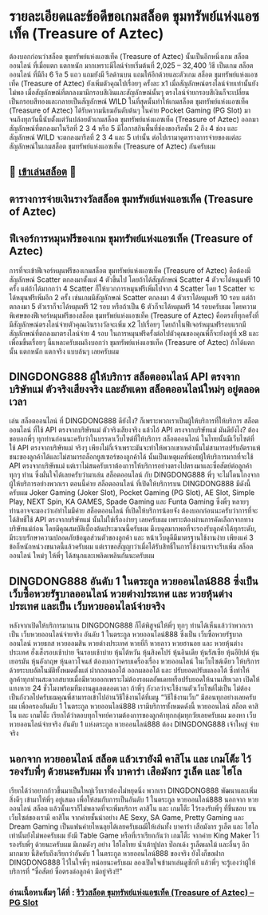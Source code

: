 # รายละเอียดและข้อดีขอเกมสล็อต ขุมทรัพย์แห่งแอซเท็ค (Treasure of Aztec)
ต้องบอกก่อนว่าสล็อต ขุมทรัพย์แห่งแอซเท็ค (Treasure of Aztec) นั้นเป็นอีกหนึ่งเกม สล็อตออนไลน์ ที่เมื่อแตก แตกหนัก มากเพราะมีไลน์จ่ายเริ่มต้นที่ 2,025 – 32,400 วิธี เป็นเกม สล็อตออนไลน์ ที่มีถึง 6 รีล 5 แถว แถมยังมี รีลด้านบน แถมให้อีกด้วยและตัวเกม สล็อต ขุมทรัพย์แห่งแอซเท็ค (Treasure of Aztec) ยังเพิ่มตัวคุณไปเรื่อยๆ ครั้งละ x1 เมื่อสัญลักษณ์ตรงไลน์จ่ายเท่านั้นยังไม่พอ เมื่อสัญลักษณ์ที่ตกลงมามีกรอบสีเงินและสัญลักษณ์นั้นๆ ตรงไลน์จ่ายกรอบสีเงินก็จะเปลี่ยนเป็นกรอบสีทองและกลายเป็นสัญลักษณ์ WILD ในที่สุดนั้นทำให้เกมสล็อต ขุมทรัพย์แห่งแอซเท็ค (Treasure of Aztec) ได้รับความนิยมอันดับต้นๆ ในค่าย Pocket Gaming (PG Slot) มาจนถึงทุกวันนี้นับตั้งแต่วันปล่อยตัวเกมสล็อต ขุมทรัพย์แห่งแอซเท็ค (Treasure of Aztec) ออกมา สัญลักษณ์ที่ตกลงมาในรีลที่ 2 3 4 หรือ 5 มีโอกาสกินพื้นที่ช่องของรีลนั้น 2 ถึง 4 ช่อง และ สัญลักษณ์ WILD จะตกลงมารีลที่ 2 3 4 และ 5 เท่านั้น ต่อไปเรามาดูตารางการจ่ายของแต่ละสัญลักษณ์ในเกมสล็อต ขุมทรัพย์แห่งแอซเท็ค (Treasure of Aztec) กันครับผม

## 🎰 [เข้าเล่นสล็อต](https://bit.ly/3ryTLaH) 🎰

## ตารางการจ่ายเงินรางวัลสล็อต ขุมทรัพย์แห่งแอซเท็ค (Treasure of Aztec)

## ฟีเจอร์การหมุนฟรีของเกม ขุมทรัพย์แห่งแอซเท็ค (Treasure of Aztec)
การที่จะเข้าฟีเจอร์หมุนฟรีของเกมสล็อต ขุมทรัพย์แห่งแอซเท็ค (Treasure of Aztec) คือต้องมีสัญลักษณ์ Scatter ตกลงมาตั้งแต่ 4 ตัวขึ้นไป โดยถ้าได้สัญลักษณ์ Scatter 4 ตัวจะได้หมุนฟรี 10 ครั้ง แต่ถ้าได้มากกว่า 4 Scatter ก็ให้บวกการหมุนฟรีเพิ่มไปจาก 4 Scatter โดย 1 Scatter จะได้หมุนฟรีเพิ่มอีก 2 ครั้ง เช่นเกมมีสัญลักษณ์ Scatter ตกลงมา 4 ตัวเราได้หมุนฟรี 10 รอบ แต่ถ้าตกลงมา 5 ตัวเราก็จะได้หมุนฟรี 12 รอบ หรือถ้าเป็น 6 ตัวก็จะได้หมุนฟรี 14 รอบครับผม โดยความพิเศษของฟีเจอร์หมุนฟรีของสล็อต ขุมทรัพย์แห่งแอซเท็ค (Treasure of Aztec) คือตรงที่ทุกครั้งที่มีสัญลักษณ์ตรงไลน์จ่ายตัวคุณเงินรางวัลจะเพิ่ม x2 ไปเรื่อยๆ โดยถ้าในฟีเจอร์หมุนฟรีรอบแรกมีสัญลักษณ์ที่ตกลงมาตรงไลน์จ่าย 4 รอบ ในการหมุนฟรีครั้งต่อไปตัวคุณของคุณพี่ก็จะยังอยู่ที่ x8 และเพื่อมขึ้นเรื่อยๆ นี้แหละครับผมถึงบอกว่า ขุมทรัพย์แห่งแอซเท็ค (Treasure of Aztec) ถ้าได้แตกนั้น แตกหนัก แตกจริง แบบล้นๆ เลยครับผม

## DINGDONG888 ผู้ให้บริการ สล็อตออนไลน์ API ตรงจากบริษัทแม่ ตัวจริงเสียงจริง และอัพเดท สล็อตออนไลน์ใหม่ๆ อยู่ตลอดเวลา
เล่น สล็อตออนไลน์ ที่ DINGDONG888 ดียังไง? ก็เพราะพวกเราเป็นผู้ให้บริการที่ให้บริการ สล็อตออนไลน์ ที่ใช้ API ตรงจากบริษัทแม่ ตัวจริงเสียงจริง แล้วไอ้ API ตรงจากบริษัทแม่ มันดียังไง? ต้องขอบอกพี่ๆ ทุกท่านก่อนนะครับว่าในบรรดาเว็บไซต์ที่ให้บริการ สล็อตออนไลน์ ในไทยนั้นมีเว็บไซต์ที่ใช้ API ตรงจากบริษัทแม่ จริงๆ เพียงไม่กี่เจ้าเพราะมันจะทำให้พวกเขาเหล่านั้นไม่สามารถปรับอัตราแพ้ชนะของลูกค้าได้และไม่สามารถล็อกยูสเซอร์ของลูกค้าได้ นั้นเป็นเหตุผลที่น้อยผู้ให้บริการมากที่จะใช้ API ตรงจากบริษัทแม่ แต่เราไม่สนครับเราต้องการให้บริการอย่างตรงไปตรงมาและซื่อสัตย์ต่อลูกค้าทุกๆ ท่าน ซึ่งมั่นใจได้เลยครับว่ามาเล่น สล็อตออนไลน์ กับ DINGDONG888 พี่ๆ จะไม่โดนโกงจากผู้ให้บริการอย่างพวกเรา ตอนนี้ค่าย สล็อตออนไลน์ ที่เปิดให้บริการบน DINGDONG888 มีดังนี้ครับผม Joker Gaming (Joker Slot), Pocket Gaming (PG Slot), AE Slot, Simple Play, NEXT Spin, KA GAMES, Spade Gaming และ Funta Gaming ซึ่งพี่ๆ หลายๆ ท่านอาจจะมองว่าเอ๋ทำไมมีค่าย สล็อตออนไลน์ ที่เปิดให้บริการน้อยจัง ต้องบอกก่อนนะครับว่าการที่จะได้สิทธิ์ใช้ API ตรงจากบริษัทแม่ นั้นไม่ใช่เรื่องง่ายๆ เลยครับผม เพราะต้องผ่านการคัดเลือกจากทางบริษัทแม่ก่อน โดยมีคุณสมบัติเบื้องต้นประมาณนี้ครับผม มีงบดุลมากพอที่จะรองรับลูกค้าได้ทุกระดับ, มีระบบรักษาความปลอดภัยข้อมูลส่วนตัวของลูกค้า และ หน้าเว็บดูดีมีมาตรฐานใช้งานง่าย เพียงแค่ 3 ข้อก็หนักหน่วงขนาดนี้แล้วครับผม แต่เราขอสัญญาว่าเมื่อได้รับสิทธิ์ในการใช้งานเราจะรีบเพิ่ม สล็อตออนไลน์ ใหม่ๆ ให้พี่ๆ ได้สนุกและเพลิดเพลินกันนะครับผม

## DINGDONG888 อันดับ 1 ในตระกูล หวยออนไลน์888 ซึ่งเป็น เว็บซื้อหวยรัฐบาลออนไลน์ หวยต่างประเทศ และ หวยหุ้นต่างประเทศ และเป็น เว็บหวยออนไลน์จ่ายจริง
หลังจากเปิดให้บริการมานาน DINGDONG888 ก็ได้พิสูจน์ให้พี่ๆ ทุกๆ ท่านได้เห็นแล้วว่าพวกเราเป็น เว็บหวยออนไลน์จ่ายจริง อันดับ 1 ในตระกูล หวยออนไลน์888 ซึ่งเป็น เว็บซื้อหวยรัฐบาลออนไลน์ หวยธกส หวยออมสิน หวยต่างประเทศ หวยยี่กี หวยลาว หวยฮานอย และ หวยหุ้นต่างประเทศ ฮั่งเส็งรอบเช้าบ่าย จีนรอบเช้าบ่าย หุ้นไต้หวัน หุ้นสิงคโปร์ หุ้นอินเดีย หุ้นรัสเซีย หุ้นอียิปต์ หุ้นเยอรมัน หุ้นอังกฤษ หุ้นดาวโจนส์ ต้องบอกว่าครบเครื่องเรื่อง หวยออนไลน์ ในเว็บไซต์เดียว ให้บริการด้วยระบบอัตโนมัติทั้งหมดตั้งแต่ ฝากถอนออโต้ ออกผลออโต้ และ ปรับยอดปรับผลออโต้ ซึ่งทำให้ลูกค้าทุกท่านสะดวกสบายเมื่อมีหวยออกเพราะไม่ต้องรอผลอัพเดทหรือปรับยอดให้นานเสียเวลา เปิดให้ แทงหวย 24 ชั่วโมงพร้อมทีมงานดูแลตลอดเวลา ถ้าพี่ๆ กังวลว่าจะใช้งานตัวเว็บไซต์ไม่เป็น ไม่ต้องเป็นกังวลไปครับผมคุณพี่สามารถเข้าไปอ่านวิธีใช้งานได้ที่เมนู “วิธีใช้งานเว็บ” มีสอนทุกอย่างเลยครับผม เพื่อครองอันดับ 1 ในตระกูล หวยออนไลน์888 เรามีบริการทั้งหมดดังนี้ หวยออนไลน์ สล็อต คาสิโน และ เกมโต็ะ เรียกได้ว่าตอบทุกโจทย์ความต้องการของลูกค้าทุกกลุ่มทุกวัยเลยครับผม มองหา เว็บหวยออนไลน์จ่ายจริง อันดับ 1 แห่งตระกูล หวยออนไลน์888 ต้อง DINGDONG888 เจ้าใหญ่ จ่ายจริง

## นอกจาก หวยออนไลน์ สล็อต แล้วเรายังมี คาสิโน และ เกมโต็ะ ไว้รองรับพี่ๆ ด้วยนะครับผม ทั้ง บาคาร่า เสือมังกร รูเล็ต และ ไฮโล
เรียกได้ว่าอยากก้าวขึ้นมาเป็นใหญ่เว็บเราต้องไม่หยุดนิ่ง พวกเรา DINGDONG888 พัฒนาและเพิ่มสิ่งดีๆ เข้ามาให้พี่ๆ อยู่เสมอ เพื่อให้สมกับการเป็นอันดับ 1 ในตระกูล หวยออนไลน์888 นอกจาก หวยออนไลน์ สล็อต แล้วนั้นเราก็ไม่พลาดที่จะเพิ่มบริการ คาสิโน และ เกมโต็ะ ไว้รองรับพี่ๆ ที่ชื่นชอบ บนเว็บไซต์ของเรามี คาสิโน จากค่ายชั้นนำอย่าง AE Sexy, SA Game, Pretty Gaming และ Dream Gaming เป็นแฟนค่ายไหนลุยได้เลยครับผมมีให้เล่นทั้ง บาคาร่า เสือมังกร รูเล็ต และ ไฮโล เท่านั้นยังไม่พอครับผม ยังมี Table Game หรือที่เราเรียกกันว่า เกมโต็ะ จากค่าย King Maker ไว้รองรับพี่ๆ ด้วยนะครับผม มีเกมดังๆ อย่าง ไฮโลไทย น้ำเต้าปูปลา ป๊อกเด้ง รูเล็ตผลไม้ และอื่นๆ อีกมากมาย นี้สิครับถึงเรียกว่าอันดับ 1 ในตระกูล หวยออนไลน์888 ของจริง ยังไงก็ขอฝาก DINGDONG888 ไว้ในใจพี่ๆ หน่อยนะครับผม ลองเปิดใจเข้ามาเล่นดูซักที แล้วพี่ๆ จะรู้เองว่าผู้ให้บริการที่ “ซื่อสัตย์ ซื่อตรงต่อลูกค้า มีอยู่จริง!!”

### อ่านเนื้อหาเต็มๆ ได้ที่ : [รีวิวสล็อต ขุมทรัพย์แห่งแอซเท็ค (Treasure of Aztec) – PG Slot](https://dingdong888.co/pg-slot/treasure-of-aztec/)
